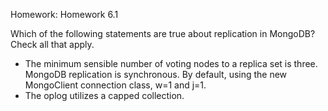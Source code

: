 Homework: Homework 6.1

Which of the following statements are true about replication in MongoDB? Check all that apply.


* The minimum sensible number of voting nodes to a replica set is three.
  MongoDB replication is synchronous.
  By default, using the new MongoClient connection class, w=1 and j=1.
* The oplog utilizes a capped collection.
